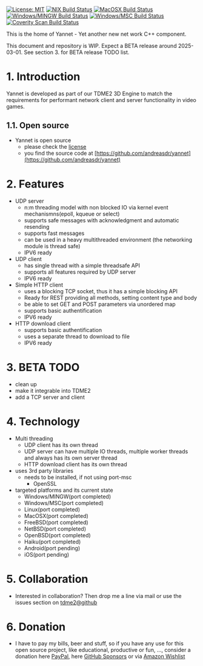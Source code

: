 [![License: MIT](https://img.shields.io/badge/License-MIT-yellow.svg)](https://github.com/andreasdr/yannet/blob/master/LICENSE)
[![NIX Build Status](https://github.com/andreasdr/yannet/actions/workflows/nix.yml/badge.svg)](https://github.com/andreasdr/yannet/actions)
[![MacOSX Build Status](https://github.com/andreasdr/yannet/actions/workflows/macosx.yml/badge.svg)](https://github.com/andreasdr/yannet/actions)
[![Windows/MINGW Build Status](https://github.com/andreasdr/yannet/actions/workflows/windows-mingw.yml/badge.svg)](https://github.com/andreasdr/yannet/actions)
[![Windows/MSC Build Status](https://github.com/andreasdr/yannet/actions/workflows/windows-msc.yml/badge.svg)](https://github.com/andreasdr/yannet/actions)
[![Coverity Scan Build Status](https://scan.coverity.com/projects/15611/badge.svg)](https://scan.coverity.com/projects/andreasdr-yannet)  

This is the home of Yannet - Yet another new net work C++ component.

This document and repository is WIP. Expect a BETA release around 2025-03-01.
See section 3. for BETA release TODO list.

# 1. Introduction
Yannet is developed as part of our TDME2 3D Engine to match the requirements for performant network client and server functionality in video games.

## 1.1. Open source
- Yannet is open source
  - please check the [license](https://github.com/andreasdr/yannet/blob/master/LICENSE)
  - you find the source code at [https://github.com/andreasdr/yannet](https://github.com/andreasdr/yannet) 

# 2. Features
- UDP server
    - n:m threading model with non blocked IO via kernel event mechanismns(epoll, kqueue or select)
    - supports safe messages with acknowledgment and automatic resending
    - supports fast messages
    - can be used in a heavy multithreaded environment (the networking module is thread safe)
    - IPV6 ready
- UDP client
    - has single thread with a simple threadsafe API
    - supports all features required by UDP server
    - IPV6 ready
- Simple HTTP client
    - uses a blocking TCP socket, thus it has a simple blocking API
    - Ready for REST providing all methods, setting content type and body
    - be able to set GET and POST parameters via unordered map 
    - supports basic authentification
    - IPV6 ready
- HTTP download client
    - supports basic authentification
    - uses a separate thread to download to file
    - IPV6 ready

# 3. BETA TODO
- clean up
- make it integrable into TDME2
- add a TCP server and client

# 4. Technology
- Multi threading
    - UDP client has its own thread
    - UDP server can have multiple IO threads, multiple worker threads and always has its own server thread
    - HTTP download client has its own thread
- uses 3rd party libraries
    - needs to be installed, if not using port-msc
        - OpenSSL
- targeted platforms and its current state
    - Windows/MINGW(port completed)
    - Windows/MSC(port completed)
    - Linux(port completed)
    - MacOSX(port completed)
    - FreeBSD(port completed)
    - NetBSD(port completed)
    - OpenBSD(port completed)
    - Haiku(port completed)
    - Android(port pending)
    - iOS(port pending)

# 5. Collaboration
- Interested in collaboration? Then drop me a line via mail or use the issues section on [tdme2@github](https://github.com/andreasdr/yannet/issues)

# 6. Donation 
- I have to pay my bills, beer and stuff, so if you have any use for this open source project, like educational, productive or fun, ..., consider a donation here [PayPal](https://www.paypal.me/andreasdrewke), here [GitHub Sponsors](https://github.com/sponsors/andreasdr) or via [Amazon Wishlist](https://www.amazon.de/hz/wishlist/ls/250IBUL4JSZVR?ref_=wl_share)
